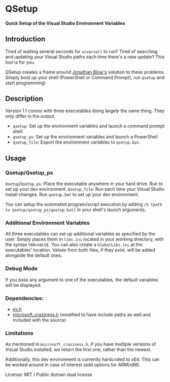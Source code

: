 # QSetup
#### Quick Setup of the Visual Studio Environment Variables

## Introduction

Tired of waiting several seconds for `vcvarsall` to run? Tired of searching and updating your Visual Studio paths each time there's a new update? This tool is for you. 

QSetup creates a frame around [Jonathan Blow's](https://en.wikipedia.org/wiki/Jonathan_Blow) solution to these problems. Simply boot up your shell (PowerShell or Command Prompt), run `qsetup` and start programming!

## Description

Version 1.1 comes with three executables doing largely the same thing. They only differ in the output.

* `qsetup`: Set up the environment variables and launch a command prompt shell
* `qsetup_ps`: Set up the environment variables and launch a PowerShell
* `qsetup_file`: Export the environment variables to `qsetup.bat`.

## Usage

### Qsetup/Qsetup_ps

`Qsetup`/`Qsetup_ps`: Place the executable anywhere in your hard drive. Run to set up your dev environment. 
`Qsetup_file`: Run each time your Visual Studio install changes. Run `qsetup.bat` to set up your dev environment.

You can setup the automated program/script execution by adding `/k [path to qsetup/qsetup_ps/qsetup.bat]` in your shell's launch arguments.

### Additional Environment Variables

All three executables can set up additional variables as specified by the user. Simply places them in `libs.ini` located in your working directory, with the syntax `VAR=VALUE`. You can also create a `GlobalLibs.ini` at the executables' location. Values from both files, if they exist, will be added alongside the default ones.

### Debug Mode

If you pass any argument to one of the executables, the default variables will be displayed. 

### Dependencies: 

* [ini.h](https://github.com/mattiasgustavsson/libs/blob/master/docs/ini.md)
* [microsoft_craziness.h]((https://pastebin.com/SX3mSC9n)) (modified to have include paths as well and included with the source)

### Limitations 

As mentioned in `microsoft_craziness.h`, if you have multiple versions of Visual Studio installed, we return the first one, rather than the newest.

Additionally, this dev environment is currently hardcoded to x64. This can be worked around in case of interest (add options for ARM/x86).


License: MIT / Public domain dual license